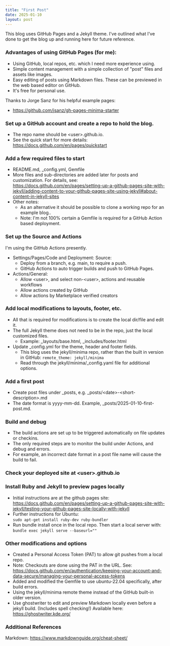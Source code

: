 ```yaml
---
title: "First Post"
date: 2025-01-10
layout: post
---
```


This blog uses GitHub Pages and a Jekyll theme.  I've outlined what I've done to get the blog up and running here for future reference.  

### Advantages of using GitHub Pages (for me):
- Using GitHub, local repos, etc. which I need more experience using.
- Simple content management with a simple collection of "post" files and assets like images.
- Easy editing of posts using Markdown files. These can be previewed in the web based editor on GitHub.
- It's free for personal use.

Thanks to Jorge Sanz for his helpful example pages:
- <https://github.com/jsanz/gh-pages-minima-starter>

### Set up a GitHub account and create a repo to hold the blog.
- The repo name should be \<user\>.github.io.
- See the quick start for more details:\
  <https://docs.github.com/en/pages/quickstart>

### Add a few required files to start
- README.md, _config.yml, Gemfile
- More files and sub-directories are added later for posts and customization. For details, see:
  <https://docs.github.com/en/pages/setting-up-a-github-pages-site-with-jekyll/adding-content-to-your-github-pages-site-using-jekyll#about-content-in-jekyll-sites>
- Other notes: 
  - As an alternative it should be possible to clone a working repo for an example blog..
  - Note: I'm not 100% certain a Gemfile is required for a GitHub Action based deployment.

### Set up the Source and Actions 
I'm using the GitHub Actions presently.
- Settings/Pages/Code and Deployment: Source:
  - Deploy from a branch, e.g. main, to require a push.
  - GitHub Actions to auto trigger builds and push to GitHub Pages.
- Actions/General:
  - Allow \<user\>, and select non-\<user\>, actions and reusable workflows
  - Allow actions created by GitHub
  - Allow actions by Marketplace verified creators

### Add local modifications to layouts, footer, etc.
- All that is required for modifications is to create the local dir/file and edit it.
- The full Jekyll theme does not need to be in the repo, just the local customized files.
  - Example: _layouts/base.html, _includes/footer.html
- Update _config.yml for the theme, header and footer fields.
  - This blog uses the jekyll/minima repo, rather than the built in version in GitHub:
    `remote_theme: jekyll/minima`
  - Read through the jekyll/minima/_config.yaml file for additional options.

### Add a first post
- Create post files under _posts, e.g. _posts/\<date\>-\<short-description\>.md
- The date format is yyyy-mm-dd.  Example, _posts/2025-01-10-first-post.md.

### Build and debug
- The build actions are set up to be triggered automatically on file updates or checkins.
- The only required steps are to monitor the build under Actions, and debug and errors.
- For example, an incorrect date format in a post file name will cause the build to fail.

### Check your deployed site at \<user>.github.io

### Install Ruby and Jekyll to preview pages locally
- Initial instructions are at the github pages site:\
  <https://docs.github.com/en/pages/setting-up-a-github-pages-site-with-jekyll/testing-your-github-pages-site-locally-with-jekyll>
- Further instructions for Ubuntu:\
`sudo apt-get install ruby-dev ruby-bundler`
- Run bundle install once in the local repo.  Then start a local server with:\
`bundle exec jekyll serve --baseurl=""`

### Other modifications and options
- Created a Personal Access Token (PAT) to allow git pushes from a local repo.
- Note: Checkouts are done using the PAT in the URL. See:\
  <https://docs.github.com/en/authentication/keeping-your-account-and-data-secure/managing-your-personal-access-tokens>
- Added and modified the Gemfile to use ubuntu-22.04 specifically, after build errors.
- Using the jekyll/minima remote theme instead of the GitHub built-in older version.
- Use ghostwriter to edit and preview Markdown locally even before a jekyll build. (Includes spell checking!) Available here:\
  <https://ghostwriter.kde.org/>

### Additional References
Markdown: <https://www.markdownguide.org/cheat-sheet/>
